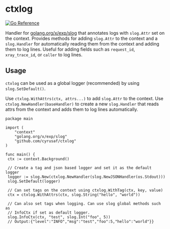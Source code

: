 # ctxlog

[![Go Reference](https://pkg.go.dev/badge/github.com/cyrusaf/ctxlog.svg)](https://pkg.go.dev/github.com/cyrusaf/ctxlog)

Handler for [golang.org/x/exp/slog](https://pkg.go.dev/golang.org/x/exp/slog)
that annotates logs with `slog.Attr` set on the context. Provides methods for
adding `slog.Attr` to the context and a `slog.Handler` for automatically reading
them from the context and adding them to log lines. Useful for adding fields
such as `request_id`, `xray_trace_id`, or `caller` to log lines.

## Usage

`ctxlog` can be used as a global logger (recommended) by using `slog.SetDefault()`.

Use `ctxlog.WithAttrs(ctx, attrs...)` to add `slog.Attr` to the context. Use
`ctxlog.NewHandler(baseHandler)` to create a new `slog.Handler` that reads attrs
from the context and adds them to log lines automatically. 

```golang
package main

import (
    "context"
    "golang.org/x/exp/slog"
    "github.com/cyrusaf/ctxlog"
)

func main() {
 ctx := context.Background()

 // Create a tag and json based logger and set it as the default logger
 logger := slog.New(ctxlog.NewHandler(slog.NewJSONHandler(os.Stdout)))
 slog.SetDefault(logger)

 // Can set tags on the context using ctxlog.WithTag(ctx, key, value)
 ctx = ctxlog.WithAttrs(ctx, slog.String("hello", "world"))

 // Can also set tags when logging. Can use slog global methods such as
 // InfoCtx if set as default logger.
 slog.InfoCtx(ctx, "test", slog.Int("foo", 5))
 // Output:{"level":"INFO","msg":"test","foo":5,"hello":"world"}}
```
